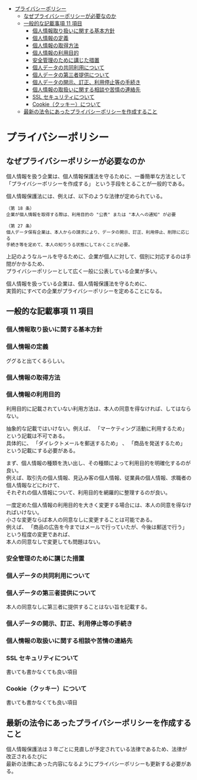 <!-- TOC START min:1 max:3 link:true asterisk:false update:true -->
- [プライバシーポリシー](#プライバシーポリシー)
  - [なぜプライバシーポリシーが必要なのか](#なぜプライバシーポリシーが必要なのか)
  - [一般的な記載事項 11 項目](#一般的な記載事項-11-項目)
    - [個人情報取り扱いに関する基本方針](#個人情報取り扱いに関する基本方針)
    - [個人情報の定義](#個人情報の定義)
    - [個人情報の取得方法](#個人情報の取得方法)
    - [個人情報の利用目的](#個人情報の利用目的)
    - [安全管理のために講じた措置](#安全管理のために講じた措置)
    - [個人データの共同利用について](#個人データの共同利用について)
    - [個人データの第三者提供について](#個人データの第三者提供について)
    - [個人データの開示、訂正、利用停止等の手続き](#個人データの開示訂正利用停止等の手続き)
    - [個人情報の取扱いに関する相談や苦情の連絡先](#個人情報の取扱いに関する相談や苦情の連絡先)
    - [SSL セキュリティについて](#ssl-セキュリティについて)
    - [Cookie（クッキー）について](#cookieクッキーについて)
  - [最新の法令にあったプライバシーポリシーを作成すること](#最新の法令にあったプライバシーポリシーを作成すること)
<!-- TOC END -->


# プライバシーポリシー

## なぜプライバシーポリシーが必要なのか

個人情報を扱う企業は、個人情報保護法を守るために、一番簡単な方法として  
「プライバシーポリシーを作成する」 という手段をとることが一般的である。

個人情報保護法には、例えば、以下のような法律が定められている。

```
（第 18 条）  
企業が個人情報を取得する際は、利用目的の "公表" または "本人への通知" が必要

（第 27 条）  
個人データ保有企業は、本人からの請求により、データの開示、訂正、利用停止、削除に応じる  
手続き等を定めて、本人の知りうる状態にしておくことが必要。
```

上記のようなルールを守るために、企業が個人に対して、個別に対応するのは手間がかかるため、  
プライバシーポリシーとして広く一般に公表している企業が多い。

個人情報を扱っている企業は、個人情報保護法を守るために、  
実質的にすべての企業がプライバシーポリシーを定めることになる。


## 一般的な記載事項 11 項目

### 個人情報取り扱いに関する基本方針


### 個人情報の定義

ググると出てくるらしい。


### 個人情報の取得方法


### 個人情報の利用目的

利用目的に記載されていない利用方法は、本人の同意を得なければ、してはならない。

抽象的な記載ではいけない。例えば、 「マーケティング活動に利用するため」 という記載は不可である。  
具体的に、 「ダイレクトメールを郵送するため」 、 「商品を発送するため」 という記載にする必要がある。

まず、個人情報の種類を洗い出し、その種類によって利用目的を明確化するのが良い。  
例えば、取引先の個人情報、見込み客の個人情報、従業員の個人情報、求職者の個人情報などにわけて、  
それぞれの個人情報について、利用目的を網羅的に整理するのが良い。

一度定めた個人情報の利用目的を大きく変更する場合には、本人の同意を得なければいけない。  
小さな変更ならば本人の同意なしに変更することは可能である。  
例えば、 「商品の広告を今まではメールで行っていたが、今後は郵送で行う」 という程度の変更であれば、  
本人の同意なしで変更しても問題はない。


### 安全管理のために講じた措置


### 個人データの共同利用について


### 個人データの第三者提供について

本人の同意なしに第三者に提供することはない旨を記載する。

### 個人データの開示、訂正、利用停止等の手続き


### 個人情報の取扱いに関する相談や苦情の連絡先


### SSL セキュリティについて

書いても書かなくても良い項目


### Cookie（クッキー）について

書いても書かなくても良い項目


## 最新の法令にあったプライバシーポリシーを作成すること

個人情報保護法は 3 年ごとに見直しが予定されている法律であるため、法律が改正されるたびに  
最新の法律にあった内容になるようにプライバシーポリシーも更新する必要がある。
